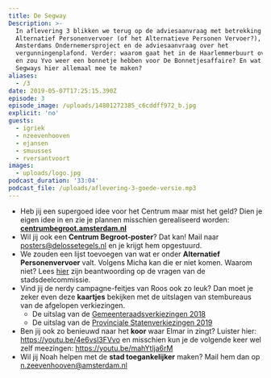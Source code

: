 ```yaml
---
title: De Segway
Description: >-
  In aflevering 3 blikken we terug op de adviesaanvraag met betrekking tot het
  Alternatief Personenvervoer (of het Alternatieve Personen Vervoer?), op het
  Amsterdams Ondernemersproject en de adviesaanvraag over het
  vergunningenplafond. Verder: waarom gaat het in de Haarlemmerbuurt over afval
  en zou Yvo weer een bonnetje hebben voor De Bonnetjesaffaire? En wat hebben
  Segways hier allemaal mee te maken?
aliases:
  - /3
date: 2019-05-07T17:25:15.390Z
episode: 3
episode_image: /uploads/14801272385_c6cddff972_b.jpg
explicit: 'no'
guests:
  - igriek
  - nzeevenhooven
  - ejansen
  - smuusses
  - rversantvoort
images:
  - uploads/logo.jpg
podcast_duration: '33:04'
podcast_file: /uploads/aflevering-3-goede-versie.mp3
---
```

* Heb jij een supergoed idee voor het Centrum maar mist het geld? Dien je eigen idee in en zie je plannen misschien gerealiseerd worden: [**centrumbegroot.amsterdam.nl**](https://centrumbegroot.amsterdam.nl/)
* Wil jij ook een **Centrum Begroot-poster**? Dat kan! Mail naar posters@delossetegels.nl
  en je krijgt hem opgestuurd. 
* We zouden een lijst toevoegen van wat er onder **Alternatief Personenvervoer** valt. Volgens Micha kan die er niet komen. Waarom niet? Lees [hier](https://centrum.notubiz.nl/document/7578770/1/Wijziging_APV_alt_personenvervoer_-_Beantwoording_sdc_vragenr) zijn beantwoording op de vragen van de stadsdeelcommissie.
* Vind jij de nerdy campagne-feitjes van Roos ook zo leuk? Dan moet je zeker even deze **kaartjes** bekijken met de uitslagen van stembureaus van de afgelopen verkiezingen.
  * De uitslag van de [Gemeenteraadsverkiezingen 2018](https://maps.amsterdam.nl/gemeenteraad2018/)
  * De uitslag van de [Provinciale Statenverkiezingen 2019](https://maps.amsterdam.nl/provincialestaten2019/)
* Ben jij ook zo benieuwd naar het **koor** waar Elmar in zingt? Luister hier: <https://youtu.be/4e6vsl3FVvo> en misschien kun je de volgende keer wel zelf meezingen: [https://youtu.be/mahYtlja6rM ](https://youtu.be/mahYtlja6rM)
* Wil jij Noah helpen met de **stad toegankelijker** maken? Mail hem dan op n.zeevenhooven@amsterdam.nl

